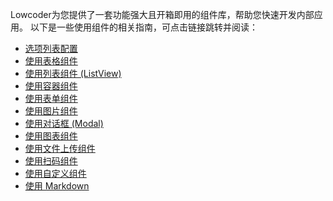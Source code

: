 Lowcoder为您提供了一套功能强大且开箱即用的组件库，帮助您快速开发内部应用。
以下是一些使用组件的相关指南，可点击链接跳转并阅读：

-   [选项列表配置](component-guides/option-list.md)
-   [使用表格组件](component-guides/using-table.md)
-   [使用列表组件 (ListView)](component-guides/using-listView.md)
-   [使用容器组件](component-guides/using-container.md)
-   [使用表单组件](component-guides/using-form.md)
-   [使用图片组件](component-guides/using-image.md)
-   [使用对话框 (Modal)](component-guides/using-modal.md)
-   [使用图表组件](component-guides/using-chart.md)
-   [使用文件上传组件](component-guides/using-file.md)
-   [使用扫码组件](component-guides/using-scanner.md)
-   [使用自定义组件](component-guides/using-custom.md)
-   [使用 Markdown](component-guides/using-markdown.md)